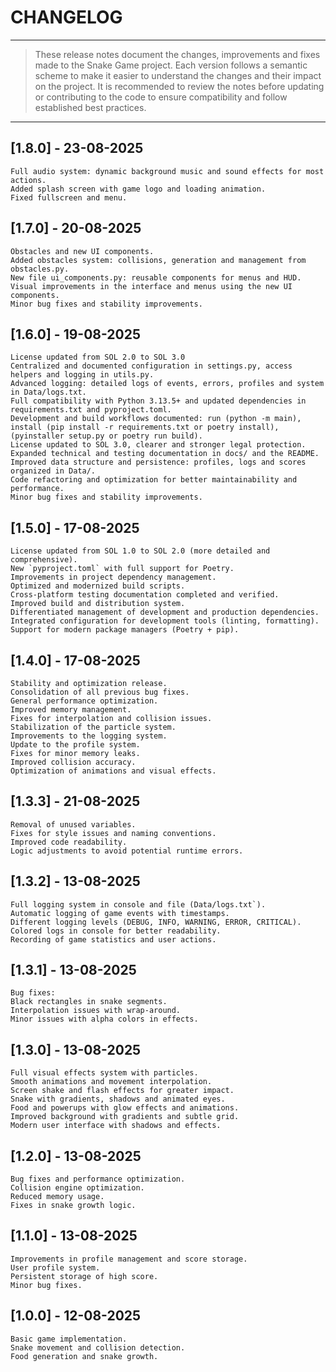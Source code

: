 # CHANGELOG

---

> These release notes document the changes, improvements and fixes made to the Snake Game project. Each version follows a semantic scheme to make it easier to understand the changes and their impact on the project. It is recommended to review the notes before updating or contributing to the code to ensure compatibility and follow established best practices.

---

## [1.8.0] - 23-08-2025
	Full audio system: dynamic background music and sound effects for most actions.
	Added splash screen with game logo and loading animation.
	Fixed fullscreen and menu.

## [1.7.0] - 20-08-2025
	Obstacles and new UI components.
	Added obstacles system: collisions, generation and management from obstacles.py.
	New file ui_components.py: reusable components for menus and HUD.
	Visual improvements in the interface and menus using the new UI components.
	Minor bug fixes and stability improvements.

## [1.6.0] - 19-08-2025
	License updated from SOL 2.0 to SOL 3.0
	Centralized and documented configuration in settings.py, access helpers and logging in utils.py.
	Advanced logging: detailed logs of events, errors, profiles and system in Data/logs.txt.
	Full compatibility with Python 3.13.5+ and updated dependencies in requirements.txt and pyproject.toml.
	Development and build workflows documented: run (python -m main), install (pip install -r requirements.txt or poetry install), (pyinstaller setup.py or poetry run build).
	License updated to SOL 3.0, clearer and stronger legal protection.
	Expanded technical and testing documentation in docs/ and the README.
	Improved data structure and persistence: profiles, logs and scores organized in Data/.
	Code refactoring and optimization for better maintainability and performance.
	Minor bug fixes and stability improvements.

## [1.5.0] - 17-08-2025
	License updated from SOL 1.0 to SOL 2.0 (more detailed and comprehensive).
	New `pyproject.toml` with full support for Poetry.
	Improvements in project dependency management.
	Optimized and modernized build scripts.
	Cross-platform testing documentation completed and verified.
	Improved build and distribution system.
	Differentiated management of development and production dependencies.
	Integrated configuration for development tools (linting, formatting).
	Support for modern package managers (Poetry + pip).

## [1.4.0] - 17-08-2025
	Stability and optimization release.
	Consolidation of all previous bug fixes.
	General performance optimization.
	Improved memory management.
	Fixes for interpolation and collision issues.
	Stabilization of the particle system.
	Improvements to the logging system.
	Update to the profile system.
	Fixes for minor memory leaks.
	Improved collision accuracy.
	Optimization of animations and visual effects.

## [1.3.3] - 21-08-2025
	Removal of unused variables.
	Fixes for style issues and naming conventions.
	Improved code readability.
	Logic adjustments to avoid potential runtime errors.

## [1.3.2] - 13-08-2025
	Full logging system in console and file (Data/logs.txt`).
	Automatic logging of game events with timestamps.
	Different logging levels (DEBUG, INFO, WARNING, ERROR, CRITICAL).
	Colored logs in console for better readability.
	Recording of game statistics and user actions.

## [1.3.1] - 13-08-2025
	Bug fixes:
	Black rectangles in snake segments.
	Interpolation issues with wrap-around.
	Minor issues with alpha colors in effects.

## [1.3.0] - 13-08-2025
	Full visual effects system with particles.
	Smooth animations and movement interpolation.
	Screen shake and flash effects for greater impact.
	Snake with gradients, shadows and animated eyes.
	Food and powerups with glow effects and animations.
	Improved background with gradients and subtle grid.
	Modern user interface with shadows and effects.

## [1.2.0] - 13-08-2025
	Bug fixes and performance optimization.
	Collision engine optimization.
	Reduced memory usage.
	Fixes in snake growth logic.

## [1.1.0] - 13-08-2025
	Improvements in profile management and score storage.
	User profile system.
	Persistent storage of high score.
	Minor bug fixes.

## [1.0.0] - 12-08-2025
	Basic game implementation.
	Snake movement and collision detection.
	Food generation and snake growth.
